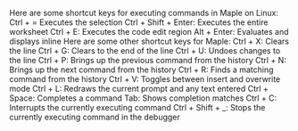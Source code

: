Here are some shortcut keys for executing commands in Maple on Linux:
Ctrl + = Executes the selection
Ctrl + Shift + Enter: Executes the entire worksheet
Ctrl + E: Executes the code edit region
Alt + Enter: Evaluates and displays inline
Here are some other shortcut keys for Maple:
Ctrl + X: Clears the line
Ctrl + G: Clears to the end of the line
Ctrl + U: Undoes changes to the line
Ctrl + P: Brings up the previous command from the history
Ctrl + N: Brings up the next command from the history
Ctrl + R: Finds a matching command from the history
Ctrl + V: Toggles between insert and overwrite mode
Ctrl + L: Redraws the current prompt and any text entered
Ctrl + Space: Completes a command
Tab: Shows completion matches
Ctrl + C: Interrupts the currently executing command
Ctrl + Shift + _: Stops the currently executing command in the debugger

